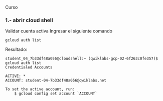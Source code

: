 Curso

### 1.- abrir cloud shell

Validar cuenta activa
Ingresar el siguiente comando

```
gcloud auth list
```

Resultado: 
```
student_04_7b33df48a056@cloudshell:~ (qwiklabs-gcp-02-6f263c0fe357)$ gcloud auth list
Credentialed Accounts

ACTIVE: *
ACCOUNT: student-04-7b33df48a056@qwiklabs.net

To set the active account, run:
    $ gcloud config set account `ACCOUNT`
```
